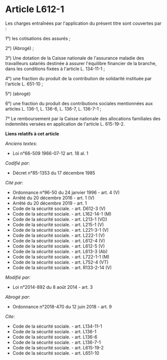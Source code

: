 # Article L612-1

Les charges entraînées par l'application du présent titre sont couvertes par : 

1°) les cotisations des assurés ; 

2°) (Abrogé) ; 

3°) Une dotation de la Caisse nationale de l'assurance maladie des travailleurs salariés destinée à assurer l'équilibre
financier de la branche, dans les conditions fixées à l'article L. 134-11-1 ; 

4°) une fraction du produit de la contribution de solidarité instituée par l'article L. 651-10 ; 

5°) (abrogé) 

6°) une fraction du produit des contributions sociales mentionnées aux articles L. 136-1, L. 136-6, L. 136-7, L. 136-7-1 ; 

7° Le remboursement par la Caisse nationale des allocations familiales des indemnités versées en application de l'article L.
615-19-2.

**Liens relatifs à cet article**

_Anciens textes_:

  - Loi n°66-509 1966-07-12 art. 18 al. 1

_Codifié par_:

  - Décret n°85-1353 du 17 décembre 1985

_Cité par_:

  - Ordonnance n°96-50 du 24 janvier 1996 - art. 4 (V)
  - Arrêté du 20 décembre 2016 - art. 1 (V)
  - Arrêté du 20 décembre 2019 - art. 1
  - Code de la sécurité sociale. - art. D612-3 (V)
  - Code de la sécurité sociale. - art. L162-14-1 (M)
  - Code de la sécurité sociale. - art. L213-1 (VD)
  - Code de la sécurité sociale. - art. L215-1 (V)
  - Code de la sécurité sociale. - art. L221-3-1 (V)
  - Code de la sécurité sociale. - art. L222-1 (V)
  - Code de la sécurité sociale. - art. L612-4 (V)
  - Code de la sécurité sociale. - art. L612-5 (V)
  - Code de la sécurité sociale. - art. L613-3 (Ab)
  - Code de la sécurité sociale. - art. L722-1-1 (M)
  - Code de la sécurité sociale. - art. L752-4 (VT)
  - Code de la sécurité sociale. - art. R133-2-14 (V)

_Modifié par_:

  - Loi n°2014-892 du 8 août 2014 - art. 3

_Abrogé par_:

  - Ordonnance n°2018-470 du 12 juin 2018 - art. 9

_Cite_:

  - Code de la sécurité sociale. - art. L134-11-1
  - Code de la sécurité sociale. - art. L136-1
  - Code de la sécurité sociale. - art. L136-6
  - Code de la sécurité sociale. - art. L136-7-1
  - Code de la sécurité sociale. - art. L615-19-2
  - Code de la sécurité sociale. - art. L651-10
